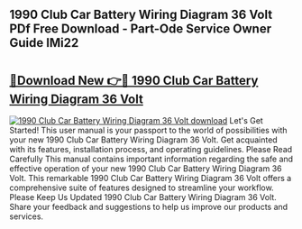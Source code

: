 ## 1990 Club Car Battery Wiring Diagram 36 Volt PDf Free Download - Part-Ode Service Owner Guide lMi22

# <h2><a href="http://dfog1v.blite.top/?on=1990+Club+Car+Battery+Wiring+Diagram+36+Volt">🔗Download New 👉🔴 1990 Club Car Battery Wiring Diagram 36 Volt</a></h2>

[![1990 Club Car Battery Wiring Diagram 36 Volt download](https://i.imgur.com/lujVjoI.png)](http://dfog1v.blite.top/?on=1990+Club+Car+Battery+Wiring+Diagram+36+Volt)
Let's Get Started! This user manual is your passport to the world of possibilities with your new 1990 Club Car Battery Wiring Diagram 36 Volt. Get acquainted with its features, installation process, and operating guidelines. Please Read Carefully This manual contains important information regarding the safe and effective operation of your new 1990 Club Car Battery Wiring Diagram 36 Volt. This remarkable 1990 Club Car Battery Wiring Diagram 36 Volt offers a comprehensive suite of features designed to streamline your workflow. Please Keep Us Updated 1990 Club Car Battery Wiring Diagram 36 Volt. Share your feedback and suggestions to help us improve our products and services.
